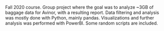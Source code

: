 Fall 2020 course. Group project where the goal was to analyze ~3GB of baggage data for Avinor, with a resulting report. Data filtering and analysis was mostly done with Python, mainly pandas. Visualizations and further analysis was performed with PowerBI. Some random scripts are included. 
